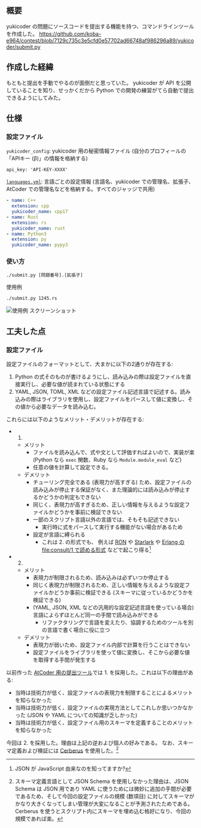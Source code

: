## 概要
yukicoder の問題にソースコードを提出する機能を持つ、コマンドラインツールを作成した。
https://github.com/koba-e964/contest/blob/7129c735c3e5cfd0e57702ad66748af986296a89/yukicoder/submit.py

## 作成した経緯
もともと提出を手動でやるのが面倒だと思っていた。
yukicoder が API を公開していることを知り、せっかくだから Python での開発の練習がてら自動で提出できるようにしてみた。

## 仕様
### 設定ファイル
`yukicoder_config`: yukicoder 用の秘密情報ファイル (自分のプロフィールの「APIキー (β)」の情報を格納する)

```yaml:yukicoder_config
api_key: 'API-KEY-XXXX'
```

[`languages.yml`](https://github.com/koba-e964/contest/blob/master/languages.yml): 言語ごとの設定情報 (言語名、yukicoder での管理名、拡張子、AtCoder での管理名などを格納する。すべてのジャッジで共用)

```yaml:languages.yml
- name: C++
  extension: cpp
  yukicoder_name: cpp17
- name: Rust
  extension: rs
  yukicoder_name: rust
- name: Python3
  extension: py
  yukicoder_name: pypy3
```

### 使い方

```
./submit.py [問題番号].[拡張子]
```

使用例

```bash
./submit.py 1245.rs
```

![使用例 スクリーンショット](https://qiita-image-store.s3.ap-northeast-1.amazonaws.com/0/67404/0a918c94-1c36-c5b1-ebdf-e570fdc412d8.png)


## 工夫した点
### 設定ファイル
設定ファイルのフォーマットとして、大まかに以下の2通りが存在する:

1. Python の式そのものが書けるようにし、読み込みの際は設定ファイルを直接実行し、必要な値が読まれている状態にする
2. YAML, JSON, TOML, XML などの設定ファイル記述言語で記述する。読み込みの際はライブラリを使用し、設定ファイルをパースして値に変換し、その値から必要なデータを読み込む。

これらには以下のようなメリット・デメリットが存在する:

- 1. 
  - メリット
     - ファイルを読み込んで、式や文として評価すればよいので、実装が楽 (Python なら `exec` 関数、Ruby なら `Module.module_eval` など)
     - 任意の値を計算して設定できる。
  - デメリット
     - チューリング完全である (表現力が高すぎる) ため、設定ファイルの読み込みが停止する保証がなく、また理論的には読み込みが停止するかどうかの判定もできない
     - 同じく、表現力が高すぎるため、正しい情報を与えるような設定ファイルかどうかを事前に検証できない
     - 一部のスクリプト言語以外の言語では、そもそも記述できない
         - 実行時に式をパースして実行する機能がない場合があるため
     - 設定が言語に縛られる
         - これは 2. の形式でも、 例えば [RON](https://github.com/ron-rs/ron) や [Starlark](https://github.com/bazelbuild/starlark) や [Erlang の file:consult/1 で読める形式](https://erlang.org/doc/man/file.html#consult-1) などで起こり得る[^do-you-know-about-json]
- 2.
  - メリット
     - 表現力が制限されるため、読み込みは必ずいつか停止する
     - 同じく表現力が制限されるため、正しい情報を与えるような設定ファイルかどうか事前に検証できる (スキーマに従っているかどうかを検証できる)
     - (YAML, JSON, XML などの汎用的な設定記述言語を使っている場合) 言語によらずほとんど同一の手間で読み込みができる
         - リファクタリングで言語を変えたり、協調するためのツールを別の言語で書く場合に役に立つ
  - デメリット
     - 表現力が弱いため、設定ファイル内部で計算を行うことはできない
     - 設定ファイルをライブラリを使って値に変換し、そこから必要な値を取得する手間が発生する

以前作った [AtCoder 用の提出ツール](https://github.com/koba-e964/contest/blob/2eef5531b3fd95225c67e679450bf3041da25b98/atcoder/submit.rb)では 1. を採用した。これは以下の理由がある:

- 当時は技術力が低く、設定ファイルの表現力を制限することによるメリットを知らなかった
- 当時は技術力が低く、設定ファイルの実現方法としてこれしか思いつかなかった (JSON や YAML についての知識が乏しかった)
- 当時は技術力が低く、設定ファイル用のスキーマを定義することのメリットを知らなかった

今回は 2. を採用した。理由は上記の逆および個人の好みである。
なお、スキーマ定義および検証には [Cerberus](https://docs.python-cerberus.org/) を使用した。[^why-not-json-schema]

[^do-you-know-about-json]: JSON が JavaScript 由来なのを知ってますか?
[^why-not-json-schema]: スキーマ定義言語として JSON Schema を使用しなかった理由は、JSON Schema は JSON 用であり YAML に使うためには微妙に追加の手間が必要であるため、そして今回の設定ファイルの規模 (数項目) に対してスキーマがかなり大きくなってしまい管理が大変になることが予測されたためである。Cerberus を使うとスクリプト内にスキーマを埋め込む格好になり、今回の規模であれば楽。
